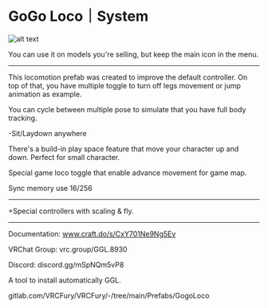 # GoGo Loco｜System

![alt text](https://media.discordapp.net/attachments/974136857170419772/977669230549958656/icon_Go_Loco.png)


You can use it on models you're selling, but keep the main icon in the menu.
_____________________________________________

This locomotion prefab was created to improve the default controller. On top of that, you have multiple toggle to turn off legs movement or jump animation as example.

You can cycle between multiple pose to simulate that you have full body tracking.

-Sit/Laydown anywhere

There's a build-in play space feature that move your character up and down. Perfect for small character.

Special game loco toggle that enable advance movement for game map.

Sync memory use 16/256
_____________________________________________

+Special controllers with scaling & fly.
_____________________________________________

Documentation: www.craft.do/s/CxY701Ne9Ng5Ev

VRChat Group: vrc.group/GGL.8930

Discord: discord.gg/mSpNQm5vP8

A tool to install automatically GGL.

gitlab.com/VRCFury/VRCFury/-/tree/main/Prefabs/GogoLoco
